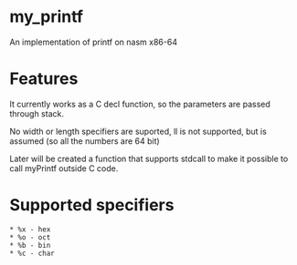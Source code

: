# my_printf
An implementation of printf on nasm x86-64

# Features
It currently works as a C decl function, so the parameters are passed through stack.

No width or length specifiers are suported, ll is not supported, but is assumed (so all the numbers are 64 bit)
    
Later will be created a function that supports stdcall to make it possible to call myPrintf outside C code.

# Supported specifiers
    * %x - hex
    * %o - oct
    * %b - bin
    * %c - char
